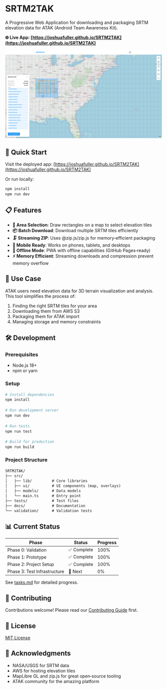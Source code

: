 # SRTM2TAK

A Progressive Web Application for downloading and packaging SRTM elevation data for ATAK (Android Team Awareness Kit).

**🌐 Live App: [https://joshuafuller.github.io/SRTM2TAK](https://joshuafuller.github.io/SRTM2TAK)**

![SRTM2TAK Screenshot](docs/screenshot.png)

## 🚀 Quick Start

Visit the deployed app: [https://joshuafuller.github.io/SRTM2TAK](https://joshuafuller.github.io/SRTM2TAK)

Or run locally:
```bash
npm install
npm run dev
```

## 📋 Features

- **📍 Area Selection**: Draw rectangles on a map to select elevation tiles
- **📦 Batch Download**: Download multiple SRTM tiles efficiently
- **🗜️ Streaming ZIP**: Uses @zip.js/zip.js for memory‑efficient packaging
- **📱 Mobile Ready**: Works on phones, tablets, and desktops
- **🔌 Offline Mode**: PWA with offline capabilities (GitHub Pages‑ready)
- **⚡ Memory Efficient**: Streaming downloads and compression prevent memory overflow

## 🎯 Use Case

ATAK users need elevation data for 3D terrain visualization and analysis. This tool simplifies the process of:
1. Finding the right SRTM tiles for your area
2. Downloading them from AWS S3
3. Packaging them for ATAK import
4. Managing storage and memory constraints

## 🛠️ Development

### Prerequisites
- Node.js 18+ 
- npm or yarn

### Setup
```bash
# Install dependencies
npm install

# Run development server
npm run dev

# Run tests
npm run test

# Build for production
npm run build
```

### Project Structure
```
SRTM2TAK/
├── src/
│   ├── lib/         # Core libraries
│   ├── ui/          # UI components (map, overlays)
│   ├── models/      # Data models
│   └── main.ts      # Entry point
├── tests/           # Test files
├── docs/            # Documentation
└── validation/      # Validation tests
```

## 📊 Current Status

| Phase | Status | Progress |
|-------|--------|----------|
| Phase 0: Validation | ✅ Complete | 100% |
| Phase 1: Prototype | ✅ Complete | 100% |
| Phase 2: Project Setup | ✅ Complete | 100% |
| Phase 3: Test Infrastructure | 📝 Next | 0% |

See [tasks.md](./specs/001-srtm2tak-the-idea/tasks.md) for detailed progress.

## 🤝 Contributing

Contributions welcome! Please read our [Contributing Guide](./CONTRIBUTING.md) first.

## 📄 License

[MIT License](./LICENSE)

## 🙏 Acknowledgments

- NASA/USGS for SRTM data
- AWS for hosting elevation tiles
- MapLibre GL and zip.js for great open‑source tooling
- ATAK community for the amazing platform
